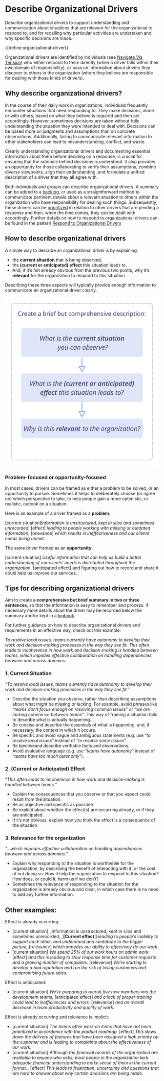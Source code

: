 # Describe Organizational Drivers

<summary>
Describe organizational drivers to support understanding and communication about situations that are relevant for the organizational to respond to, and for recalling why particular activities are undertaken and why specific decisions are made.
</summary>

{{define:organizational-driver}}

Organizational drivers are identified by individuals (see [Navigate Via Tension](section:navigate-via-tension)) who either respond to them directly (when a driver falls within their own domain of responsibility), or pass on information about drivers they discover to others in the organization (whom they believe are responsible for dealing with those kinds of drivers). 


## Why describe organizational drivers?

In the course of their daily work in organizations, individuals frequently encounter situations that need responding to. They make decisions, alone or with others, based on what they believe is required and then act accordingly. However, sometimes decisions are taken without fully understanding the situation they were intended to deal with. Decisions can be based more on judgments and assumptions than on concrete observations. Additionally, failing to communicate relevant information to other stakeholders can lead to misunderstanding, conflict, and waste.

Clearly understanding organizational drivers and documenting essential information about them before deciding on a response, is crucial for ensuring that the rationale behind decisions is understood. It also provides an opportunity for those collaborating to verify their assumptions, combine diverse viewpoints, align their understanding, and formulate a unified description of a driver that they all agree with. 

Both individuals and groups can describe organizational drivers. A summary can be added to a [backlog](section:backlog), or used as a straightforward method to communicate pertinent details about a relevant situation to others within the organization who have responsibility for dealing such things. Subsequently, these drivers can be [prioritized](section:prioritize-backlogs) in relation to other drivers that are pending a response and then, when the time comes, they can be dealt with accordingly. Further details on how to respond to organizational drivers can be found in the pattern [Respond to Organizational Drivers](section:respond-to-organizational-drivers)


## How to describe organizational drivers

A simple way to describe an organizational driver is by explaining:  



* the **current situation** that is being observed, 
* the **(current or anticipated) effect** this situation leads to.
* And, if it’s not already obvious from the previous two points, why it’s **relevant** for the organization to respond to this situation.

Describing these three aspects will typically provide enough information to communicate an organizational driver clearly.


![Describe Organizational Drivers](img/process/describe-organizational-drivers.png)


### Problem-focused or opportunity-focused

In most cases, drivers can be framed as either a problem to be solved, or an opportunity to pursue. Sometimes it helps to deliberately choose (or agree on) which perspective to take, to help people gain a more optimistic, or realistic, outlook on a situation. 

Here is an example of a driver framed as a **problem**: 

[current situation]_Information is unstructured, kept in silos and sometimes unrecorded_, [effect] _leading to people working with missing or outdated information_, [relevance] _which results in ineffectiveness and our clients’ needs being unmet_.  

The same driver framed as an **opportunity**: 

[current situation] _Useful information that can help us build a better understanding of our clients' needs is distributed throughout the organization_, [anticipated effect] and figuring out how to record and share it could help us improve our services_.


## Tips for describing organizational drivers

Aim to create **a comprehensive but brief summary in two or three sentences**, so that the information is easy to remember and process. If necessary more details about the driver may be recorded below the summary and/or kept in a [logbook](section:logbook). 

For further guidance on how to describe organizational drivers and requirements in an effective way, check out this example: 

_To resolve local issues, teams currently have autonomy to develop their work and decision-making processes in the way they see fit. This often leads to incoherence in how work and decision-making is handled between teams, which impedes effective collaboration on handling dependencies between and across domains._
 

### 1. Current Situation

_“To resolve local issues, teams currently have autonomy to develop their work and decision-making processes in the way they see fit.”_


* Describe the situation you observe, rather than describing assumptions about what might be missing or lacking. For example, avoid phrases like “_teams don’t focus enough on resolving common issues_” or ”_we are lacking coherence between teams_”. This way of framing a situation fails to describe what is actually happening.
* Be concise and describe the essentials of what is happening, and, if necessary, the context in which it occurs. 
* Be specific and avoid vague and ambiguous statements (e.g. use “_to resolve local issues_” instead of “_to resolve some issues_”. 
* Be bjectiveand describe verifiable facts and observations. 
* Avoid evaluative language (e.g. use “_teams have autonomy_” instead of “_teams have too much autonomy_”).


### 2. (Current or Anticipated) Effect

“_This often leads to incoherence in how work and decision-making is handled between teams._”


* Explain the consequences that you observe or that you expect could result from the situation.
* Be as objective and specific as possible.
* Be explicit about whether the effect(s) are occurring already, or if they are anticipated.
* If it’s not obvious, explain how you think the effect is a consequence of the situation.


### 3. Relevance for the organization

_“…which impedes effective collaboration on handling dependencies between and across domains.”_


* Explain why responding to the situation is worthwhile for the organization, by describing  the benefit of interacting with it, or the cost of not doing so: How it help the organization to respond to this situation?  How does, or could it, harm us if we don’t?
* Sometimes the relevance of responding to the situation for the organization is already obvious and clear, in which case there is no need to add any further information. 


## Other examples: 

Effect is already occurring:


* [current situation] _Information is unstructured, kept in silos and sometimes unrecorded, _**[Current effect ]** _leading to people’s inability to support each other, and understand and contribute to the bigger picture,_ [relevance] _which impedes our ability to effectively do our work._
* [current situation] _We spend 25% of our work hours on admin work_ [effect] _and this is leading to slow response time for customer requests and a growing number of complaints._ [relevance] _We’re starting to develop a bad reputation and run the risk of losing customers and compromising future sales._

Effect is anticipated:

* [current situation] _We’re preparing to recruit five new members into the development teams,_ [anticipated effect] _and a lack of proper training could lead to inefficiencies and errors,_ [relevance] _and an overall decrease in team productivity and quality of work._

Effect is already occurring and relevance is implicit:


* [current situation] _The teams often work on items that have not been prioritized in accordance with the product roadmap._ [effect] _This slows down the delivery of features that have been assigned a high priority by the customer and is leading to complaints about the effectiveness of our work._
* [current situation] _Although the financial records of the organization are available to anyone who asks, most people in the organization lack adequate financial understanding to make sense of them in the current format.__ [effect] _This leads to frustration, uncertainty and questions that are hard to answer about why certain decisions are being made._

